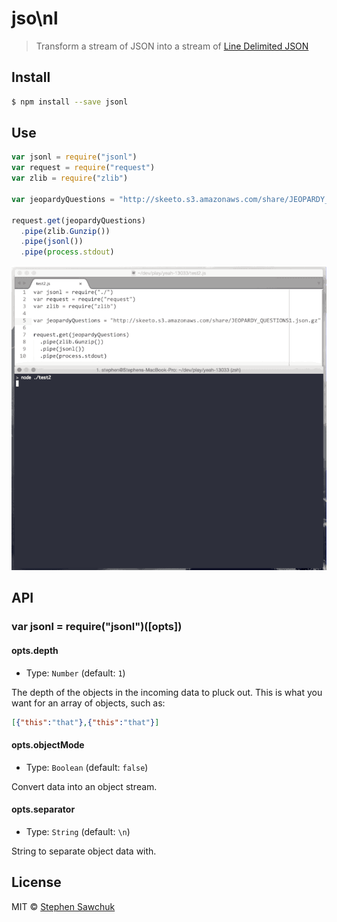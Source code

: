 # jso\nl

> Transform a stream of JSON into a stream of [Line Delimited JSON](http://en.wikipedia.org/wiki/Line_Delimited_JSON)

## Install
```sh
$ npm install --save jsonl
```

## Use
```js
var jsonl = require("jsonl")
var request = require("request")
var zlib = require("zlib")

var jeopardyQuestions = "http://skeeto.s3.amazonaws.com/share/JEOPARDY_QUESTIONS1.json.gz"

request.get(jeopardyQuestions)
  .pipe(zlib.Gunzip())
  .pipe(jsonl())
  .pipe(process.stdout)
```

![](jeopardy.gif)

## API

### var jsonl = require("jsonl")([opts])

#### opts.depth
- Type: `Number` (default: `1`)

The depth of the objects in the incoming data to pluck out. This is what you want for an array of objects, such as:

```json
[{"this":"that"},{"this":"that"}]
```

#### opts.objectMode
- Type: `Boolean` (default: `false`)

Convert data into an object stream.

#### opts.separator
- Type: `String` (default: `\n`)

String to separate object data with.

## License

MIT © [Stephen Sawchuk](http://stephenplusplus.com)